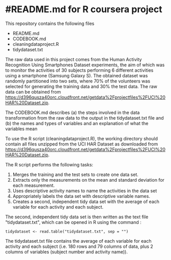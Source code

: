 #README.md for R coursera project
===========================================
This repository contains the following files

* README.md
* CODEBOOK.md
* cleaningdataproject.R 
* tidydataset.txt

The raw data used in this project comes from the Human Activity Recognition Using Smartphones Dataset experiments, the aim of which was to monitor the activities of 30 subjects performing 6 different activities using a smartphone (Samsung Galaxy S). The obtained dataset was randomly partitioned into two sets, where 70% of the volunteers was selected for generating the training data and 30% the test data. The raw data can be obtained from https://d396qusza40orc.cloudfront.net/getdata%2Fprojectfiles%2FUCI%20HAR%20Dataset.zip.

The CODEBOOK.md describes (a) the steps involved in the data transformation from the raw data to the output in the tidydataset.txt file and (b) the names and types of variables and an explanation of what the variables mean

To use the R script (cleaningdataproject.R), the working directory should contain all files unzipped from the UCI HAR Dataset as downloaded from https://d396qusza40orc.cloudfront.net/getdata%2Fprojectfiles%2FUCI%20HAR%20Dataset.zip.

The R script performs the following tasks:
1) Merges the training and the test sets to create one data set.
2) Extracts only the measurements on the mean and standard deviation for each measurement. 
3) Uses descriptive activity names to name the activities in the data set
4) Appropriately labels the data set with descriptive variable names. 
5) Creates a second, independent tidy data set with the average of each variable for each activity and each subject.

The second, independent tidy data set is then written as the text file "tidydataset.txt", which can be opened in R using the command :
```
tidydataset <- read.table("tidydataset.txt", sep = "")
```

The tidydataset.txt file contains the average of each variable for each activity and each subject (i.e. 180 rows and 79 columns of data, plus 2 columns of variables (subject number and activity name)).